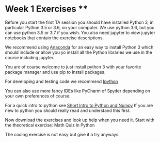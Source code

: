 # Week 1 Exercises **
Before you start the first TA session you should have installed Python 3, in particular Python 3.5 or 3.6, on your computer.
We use python 3.6, but you can use python 3.5 or 3.7 if you wish.
You also need jupyter to view jupyter notebooks that contain the exercise descriptions.

We recommend using [Anaconda](https://www.continuum.io/downloads) for an easy way to install Python 3
which should include or allow you yo install all the Python libraries we use in the course including jupyter.

You are of course welcome to just install python 3 with your favorite package manager and use pip to install packages.
    
For developing and testing code we recommend  [Ipython](http://ipython.readthedocs.io/en/stable/)

You can also use more fancy IDEs like PyCharm of Spyder depending on your own preferences of course.
    
For a quick intro to python see [Short Intro to Python and Numpy](AboutPython.ipynb)
If you are new to python you should really read and understand this first. 

Now download the exercises and look up help when you need it.
Start with the theoretical exercise: Math Quiz in Python

The coding exercise is not easy but give it a try anyways.
    
